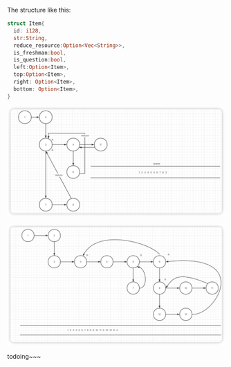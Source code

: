The structure like this:

```rs
struct Item{
  id: i128,
  str:String,
  reduce_resource:Option<Vec<String>>,
  is_freshman:bool,
  is_question:bool,
  left:Option<Item>,
  top:Option<Item>,
  right: Option<Item>,
  bottom: Option<Item>,
}
```




![p1](../assets/imgs/p1.png)

![p2](../assets/imgs/p2.png)


todoing~~~
